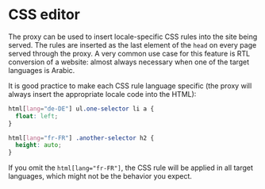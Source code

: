 # CSS editor

The proxy can be used to insert locale-specific CSS rules into the site being served. The rules are inserted as the last element of the `head` on every page served through the proxy. A very common use case for this feature is RTL conversion of a website: almost always necessary when one of the target languages is Arabic.

It is good practice to make each CSS rule language specific (the proxy will always insert the appropriate locale code into the HTML):

```css
html[lang="de-DE"] ul.one-selector li a {
  float: left; 
}

html[lang="fr-FR"] .another-selector h2 {
  height: auto;
}
```

If you omit the `html[lang="fr-FR"]`, the CSS rule will be applied in all target languages, which might not be the behavior you expect.
